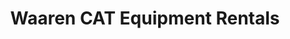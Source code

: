 ---
title: "Waaren CAT Equipment Rentals"
url: /amarillo/waaren-cat-equipment-rentals/
shop: Mieten
---